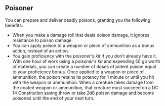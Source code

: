 ## Poisoner

You can prepare and deliver deadly poisons, granting you the following benefits:

- When you make a damage roll that deals poison damage, it ignores resistance to poison damage.
- You can apply poison to a weapon or piece of ammunition as a bonus action, instead of an action.
- You gain proficiency with the *poisoner's kit* if you don't already have it. With one hour of work using a *poisoner's kit* and expending 50 gp worth of materials, you can create a number of doses of potent poison equal to your proficiency bonus. Once applied to a weapon or piece of ammunition, the poison retains its potency for 1 minute or until you hit with the weapon or ammunition. When a creature takes damage from the coated weapon or ammunition, that creature must succeed on a DC 14 Constitution saving throw or take 2d8 poison damage and become poisoned until the end of your next turn.